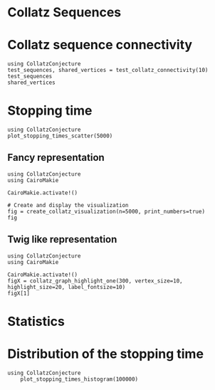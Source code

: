 # Collatz Sequences 

# Collatz sequence connectivity

```@example plotsConnect
using CollatzConjecture
test_sequences, shared_vertices = test_collatz_connectivity(10)
test_sequences
shared_vertices
```

# Stopping time


```@example StopTime
using CollatzConjecture
plot_stopping_times_scatter(5000)
```
## Fancy representation

```@example plotsTree
using CollatzConjecture
using CairoMakie

CairoMakie.activate!()

# Create and display the visualization
fig = create_collatz_visualization(n=5000, print_numbers=true)
fig
```

## Twig like representation

```@example plotsTwig
using CollatzConjecture
using CairoMakie

CairoMakie.activate!()
figX = collatz_graph_highlight_one(300, vertex_size=10, highlight_size=20, label_fontsize=10)
figX[1]
```

# Statistics

# Distribution of the stopping time 

```@example StopTimeHist
using CollatzConjecture
    plot_stopping_times_histogram(100000)
```